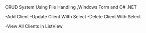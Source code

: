 CRUD System Using File Handling ,Windows Form and C# .NET

-Add Client
-Update Client Wilth Select
-Delete Client With Select

-View All Clients in ListView
